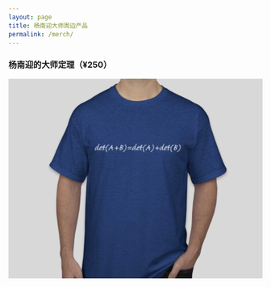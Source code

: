 ```yaml
---
layout: page
title: 杨南迎大师周边产品
permalink: /merch/
---
```


### 杨南迎的大师定理（¥250）
![杨南迎大师定理](/images/tshirt-grandmaster-theorem.jpg)
